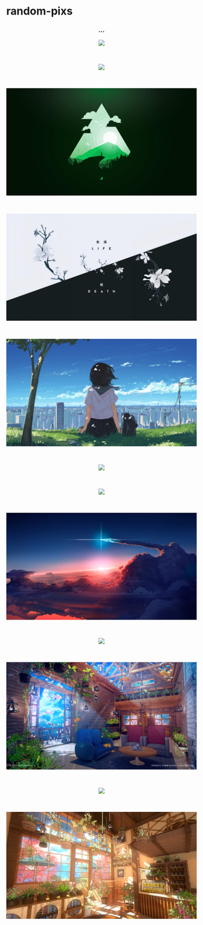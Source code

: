 # random-pixs

<h3 align="center">...</h3>

<p align="center">
  
  <img src="https://github.com/Yumidev00/random-pixs/blob/main/wall/wall0.png"/>

</p>

<br>

<p align="center">
  
  <img src="https://github.com/Yumidev00/random-pixs/blob/main/wall/wall1.jpg"/>

</p>

<br>

<p align="center">
  
  <img src="https://github.com/Yumidev00/random-pixs/blob/main/wall/wall7.jpg"/>

</p>

<br>

<p align="center">
  
  <img src="https://github.com/Yumidev00/random-pixs/blob/main/wall/wall4.png"/>

</p>

<br>

<p align="center">
  
  <img src="https://github.com/Yumidev00/random-pixs/blob/main/wall/wall5.png"/>

</p>

<br>

<p align="center">
  
  <img src="https://github.com/Yumidev00/random-pixs/blob/main/wall/wall6.png"/>

</p>

<br>

<p align="center">
  
  <img src="https://github.com/Yumidev00/random-pixs/blob/main/wall/wall7.png"/>

</p>

<br>

<p align="center">
  
  <img src="https://github.com/Yumidev00/random-pixs/blob/main/wall/wall8.png"/>

</p>

<br>

<p align="center">
  
  <img src="https://github.com/Yumidev00/random-pixs/blob/main/wall/wall9.png"/>

</p>

<br>

<p align="center">
  
  <img src="https://github.com/Yumidev00/random-pixs/blob/main/wall/wall11.png"/>

</p>

<br>

<p align="center">
  
  <img src="https://github.com/Yumidev00/random-pixs/blob/main/wall/wall12.png"/>

</p>

<br>
<p align="center">
  
  <img src="https://github.com/Yumidev00/random-pixs/blob/main/wall/wall13.png"/>

</p>

<br>
